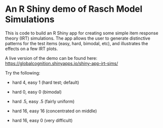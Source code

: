 # An R Shiny demo of Rasch Model Simulations

This is code to build an R Shiny app for creating some simple item response theory (IRT) simulations. The app allows the user to generate distinctive patterns for the test items (easy, hard, bimodal, etc), and illustrates the effects on a few IRT plots.

A live version of the demo can be found here: <https://globalcognition.shinyapps.io/shiny-app-irt-sims/>

Try the following:

-   hard 4, easy 1 (hard test; default)

-   hard 0, easy 0 (bimodal)

-   hard .5, easy .5 (fairly uniform)

-   hard 16, easy 16 (concentrated on middle)

-   hard 16, easy 0 (very difficult)
